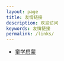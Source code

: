 ```yaml
---
layout: page
title: 友情链接
description: 欢迎访问
keywords: 友情链接
permalink: /links/
---
```


<ul>
<li><a href="https://hikid.org">童学启蒙</a> 
 </li>
</ul>

